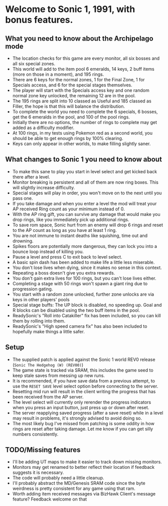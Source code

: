 # Welcome to Sonic 1, 1991, with bonus features.

## What you need to know about the Archipelago mode

- The location checks for this game are every monitor, all six bosses and all six special zones.
- This world will add to the item pool 6 emeralds, 14 keys, 2 buff items (more on those in a moment), and 195 rings.
- There are 6 keys for the normal zones, 1 for the Final Zone, 1 for Specials access, and 6 for the special stages themselves.
- The player will start with the Specials access key and one random normal zone key unlocked, the remaining 12 are in the pool.
- The 195 rings are split into 10 classed as Useful and 185 classed as Filler, the hope is that this will balance the distribution.
- To complete the world you need to complete the 6 specials, 6 bosses, get the 6 emeralds in the pool, and 100 of the pool rings.
- Initially there are no options, the number of rings to complete may get added as a difficulty modifier.
- At 100 rings, in my tests using Pokemon red as a second world, you should be able to get enough rings by 100% clearing.
- Keys can only appear in other worlds, to make filling slightly saner.

## What changes to Sonic 1 you need to know about

- To make this sane to play you start in level select and get kicked back there after a level.
- Monitor breaking is persistent and all of them are now ring boxes.  This will slightly increase difficulty.
- Special stages will play in order, you won't move on to the next until you pass one.
- If you take damage and when you enter a level the mod will treat your AP received Ring count as your minimum instead of 0.
- With the AP ring gift, you can survive any damage that would make you drop rings, like you immediately pick up additional rings.
- To save rom space, Sonic hurt from an enemy will drop 6 rings and reset to the AP count as long as you have at least 1 ring.
- You are not immune to instant deaths like squishing, time out and drowning.
- Spikes floors are potentially more dangerous, they can lock you into a bounce loop instead of killing you.
- Pause a level and press C to exit back to level select.
- A basic spin dash has been added to make life a little less miserable.
- You don't lose lives when dying, since it makes no sense in this context.
- Repeating a boss doesn't give you extra rewards.
- You don't gain extra lives for 100 rings, but you can't lose lives either.
- Completing a stage with 50 rings won't spawn a giant ring due to progression gating.
- You start with a random zone unlocked, further zone unlocks are via keys in other players' pools
- Special stage buffs:  The UP block is disabled, no speeding up.  Goal and R blocks can be disabled using the two buff items in the pool.
- ReadySonic's "Roll into Catakiller" fix has been included, so you can kill them by rolling into them.
- ReadySonic's "High speed camera fix" has also been included to hopefully make things a little safer.

## Setup

- The supplied patch is applied against the Sonic 1 world REV0 release (`Sonic The Hedgehog (W) (REV00)`)
- The game state is tracked via SRAM, this includes the game seed to keep stale saves from messing up new runs.
- It is recommended, if you have save data from a previous attempt, to use the `RESET SAVE` level select option before connecting to the server.
- Resetting mid run will result in the client writing the progress that has been received from the AP server.
- The level select will currently only rerender the progress indicators when you press an input button, just press up or down after reset.
- The server reapplying saved progress (after a save reset) while in a level may result in problems, it's strongly advised to avoid doing so.
- The most likely bug I've missed from patching is some oddity in how rings are reset after taking damage.  Let me know if you can get silly numbers consistently.

## TODO/Missing features

- I'll be adding UT maps to make it easier to track down missing monitors.
- Monitors may get renamed to better reflect their location if feedback suggests it is necessary.
- The code will probably need a little cleanup.
- I'll probably abstract the MD/Genesis SRAM code since the byte weirdness is pretty consistent for any game using that ram.
- Worth adding item received messages via BizHawk Client's message feature?  Feedback welcome on that